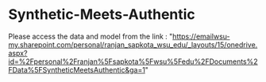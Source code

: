 # Synthetic-Meets-Authentic
Please access the data and model from the link : "https://emailwsu-my.sharepoint.com/personal/ranjan_sapkota_wsu_edu/_layouts/15/onedrive.aspx?id=%2Fpersonal%2Franjan%5Fsapkota%5Fwsu%5Fedu%2FDocuments%2FData%5FSyntheticMeetsAuthentic&ga=1"
